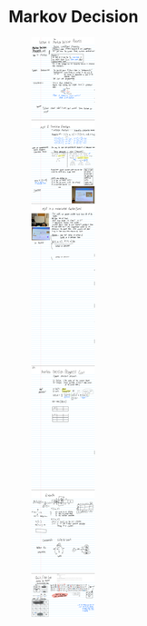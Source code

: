 # Markov Decision



<figure><img src="../../../compscidev/ai/markovDecisionProcess.png" alt=""><figcaption></figcaption></figure>
